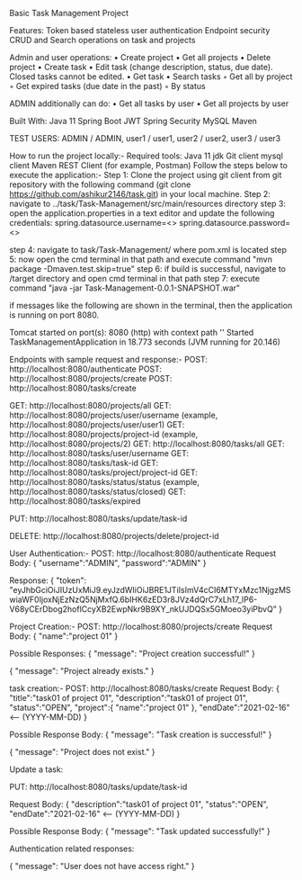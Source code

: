 Basic Task Management Project

Features:
Token based stateless user authentication
Endpoint security
CRUD and Search operations on task and projects

Admin and user operations:
• Create project
• Get all projects
• Delete project
• Create task
• Edit task (change description, status, due date). Closed tasks cannot be edited.
• Get task
• Search tasks
◦ Get all by project
◦ Get expired tasks (due date in the past)
◦ By status

ADMIN additionally can do:
• Get all tasks by user
• Get all projects by user

Built With:
Java 11
Spring Boot
JWT Spring Security
MySQL
Maven

TEST USERS:
ADMIN / ADMIN,
user1 / user1,
user2 / user2,
user3 / user3

How to run the project locally:-
Required tools:
Java 11 jdk
Git client
mysql client
Maven
REST Client (for example, Postman)
Follow the steps below to execute the application:-
Step 1: Clone the project using git client from git repository with the following command (git clone https://github.com/ashikur2146/task.git) in your local machine.
Step 2: navigate to ../task/Task-Management/src/main/resources directory
step 3: open the application.properties in a text editor and update the following credentials: 
spring.datasource.username=<>
spring.datasource.password=<>

step 4: navigate to task/Task-Management/ where pom.xml is located
step 5: now open the cmd terminal in that path and execute command "mvn package -Dmaven.test.skip=true"
step 6: if build is successful, navigate to /target directory and open cmd terminal in that path 
step 7: execute command "java -jar Task-Management-0.0.1-SNAPSHOT.war"

if messages like the following are shown in the terminal, then the application is running on port 8080.

Tomcat started on port(s): 8080 (http) with context path ''
Started TaskManagementApplication in 18.773 seconds (JVM running for 20.146)

Endpoints with sample request and response:-
POST: http://localhost:8080/authenticate
POST: http://localhost:8080/projects/create
POST: http://localhost:8080/tasks/create

GET: http://localhost:8080/projects/all
GET: http://localhost:8080/projects/user/username (example, http://localhost:8080/projects/user/user1)
GET: http://localhost:8080/projects/project-id (example, http://localhost:8080/projects/2)
GET: http://localhost:8080/tasks/all
GET: http://localhost:8080/tasks/user/username
GET: http://localhost:8080/tasks/task-id
GET: http://localhost:8080/tasks/project/project-id
GET: http://localhost:8080/tasks/status/status (example, http://localhost:8080/tasks/status/closed)
GET: http://localhost:8080/tasks/expired

PUT: http://localhost:8080/tasks/update/task-id

DELETE: http://localhost:8080/projects/delete/project-id

User Authentication:-
POST: http://localhost:8080/authenticate Request Body:
{ "username":"ADMIN", "password":"ADMIN" }

Response:
{ "token": "eyJhbGciOiJIUzUxMiJ9.eyJzdWIiOiJBRE1JTiIsImV4cCI6MTYxMzc1NjgzMSwiaWF0IjoxNjEzNzQ5NjMxfQ.6bIHK6zED3r8JVz4dQrC7xLh17_lP6-V68yCErDbog2hoflCcyXB2EwpNkr9B9XY_nkUJDQSx5GMoeo3yiPbvQ" }

Project Creation:-
POST: http://localhost:8080/projects/create
Request Body:
{ "name":"project 01" }

Possible Responses:
{ "message": "Project creation successful!" }

{ "message": "Project already exists." }

task creation:-
POST: http://localhost:8080/tasks/create
Request Body:
{ 
  "title":"task01 of project 01",
  "description":"task01 of project 01",
  "status":"OPEN",
  "project":{ "name":"project 01" },
  "endDate":"2021-02-16" <-- (YYYY-MM-DD)
}

Possible Response Body:
{ "message": "Task creation is successful!" }

{ "message": "Project does not exist." }

Update a task:

PUT: http://localhost:8080/tasks/update/task-id

Request Body:
{ 
   "description":"task01 of project 01",
   "status":"OPEN",
   "endDate":"2021-02-16" <-- (YYYY-MM-DD)
}

Possible Response Body:
{ "message": "Task updated successfully!" }

Authentication related responses:

{ "message": "User does not have access right." }
